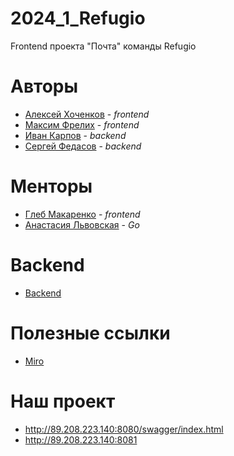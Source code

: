 # 2024_1_Refugio
Frontend проекта "Почта" команды Refugio

# Авторы
* [Алексей Хоченков](https://github.com/AlexKhochenkov) - _frontend_
* [Максим Фрелих](https://github.com/frelikhmax) - _frontend_
* [Иван Карпов](https://github.com/Karpov-Ivan) - _backend_
* [Сергей Федасов](https://github.com/Fedasov) - _backend_

# Менторы
* [Глеб Макаренко](https://github.com/Glibusss) - _frontend_
* [Анастасия Львовская](https://github.com/nlfop) - _Go_

# Backend
* [Backend](https://github.com/go-park-mail-ru/2024_1_Refugio)

# Полезные ссылки
* [Miro](https://miro.com/app/board/uXjVNq0P_Ys=/)

# Наш проект
* http://89.208.223.140:8080/swagger/index.html
* http://89.208.223.140:8081
